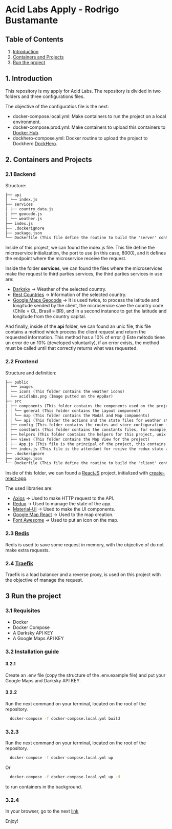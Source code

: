 # Acid Labs Apply - Rodrigo Bustamante

## Table of Contents

1. [Introduction](#1-introduction)
2. [Containers and Projects](#2-containers-and-projects)
3. [Run the project](#3-run-the-project)

## 1. Introduction

This repository is my apply for Acid Labs. The repository is divided in two folders and three configurations files.

The objective of the configuratios file is the next:

- docker-compose.local.yml: Make containers to run the project on a local environment.
- docker-compose.prod.yml: Make containers to upload this containers to [Docker Hub](https://hub.docker.com).
- dockhero-compose.yml: Docker routine to upload the project to Dockhero [DockHero](https://dockhero.io).

## 2. Containers and Projects

### 2.1 Backend

Structure:

```markdown
├── api
│ └── index.js
├── services
│ ├── country_data.js
│ ├── geocode.js
│ └── weather.js
├── index.js
├── .dockerignore
├── package.json
└── Dockerfile (This file define the routine to build the 'server' container )
```

Inside of this project, we can found the index.js file. This file define the microservice initialization, the port to use (in this case, 8000), and it defines the endpoint where the microservice receive the request.

Inside the folder **services**, we can found the files where the microservices make the request to third parties services, the third parties services in use are:

- [Darksky](https://darksky.net/dev/docs) -> Weather of the selected country.
- [Rest Countries](https://restcountries.eu) -> Information of the selected country.
- [Google Maps Geocode](https://developers.google.com/maps/documentation/geocoding/start) -> It is used twice, to process the latitude and longitude sended by the client, the microservice save the country code (Chile = CL, Brasil = BR), and in a second instance to get the latitude and longitude from the country capital.

And finally, inside of the **api** folder, we can found an unic file, this file contains a method which process the client request and return the requested information.
This method has a 10% of error ()
Este método tiene un error de un 10% (developed voluntarily), if an error exists, the method must be called until that correctly returns what was requested.

### 2.2 Frontend

Structure and definition:

```markdown
├── public
│ └── images
│ └── icons (This folder contains the weather icons)
│ └── acidlabs.png (Image putted on the AppBar)
├── src
│ ├── components (This folder contains the components used on the project)
│ │ └── general (This folder contains the Layout component)
│ │ └── map (This folder contains the Modal and Map components)
│ │ └── api (This folder the actions and the state files for weather state)
│ ├── config (This folder contains the routes and store configuration file for Redux)
│ ├── constants (This folder contains the constants files, for example, the icons route)
│ ├── helpers (This folder contains the helpers for this project, unix date to human date, actual season and toFixed)
│ ├── views (This folder contains the Map View for the project)
│ ├── App.js (This file is the principal of the project, this contains the styles theme and the routes)
│ └── index.js (This file is the attendant for recive the redux state and render the jsx on html)
├── .dockerignore
├── package.json
└── Dockerfile (This file define the routine to build the 'client' container )
```

Inside of this folder, we can found a [ReactJS](https://reactjs.org/) project, initialized with [create-react-app](https://facebook.github.io/create-react-app/docs/getting-started).

The used libraries are:

- [Axios](https://github.com/axios/axios) -> Used to make HTTP request to the API.
- [Redux](https://redux.js.org/introduction/getting-started) -> Used to manage the state of the app.
- [Material-UI](http://material-ui.com) -> Used to make the UI components.
- [Google Map React](https://github.com/google-map-react/google-map-react) -> Used to the map creation.
- [Font Awesome](https://fontawesome.com/how-to-use/on-the-web/using-with/react) -> Used to put an icon on the map.

### 2.3 [Redis](https://redis.io/)

Redis is used to save some request in memory, with the objective of do not make extra requests.

### 2.4 [Traefik](https://traefik.io/)

Traefik is a load balancer and a reverse proxy, is used on this project with the objective of manage the request.

## 3 Run the project

### 3.1 Requisites

- Docker
- Docker Compose
- A Darksky API KEY
- A Google Maps API KEY

### 3.2 Installation guide

#### 3.2.1

Create an .env file (copy the structure of the .env.example file) and put your Google Maps and Darksky API KEY.

#### 3.2.2

Run the next command on your terminal, located on the root of the repository.

```bash
  docker-compose -f docker-compose.local.yml build
```

### 3.2.3

Run the next command on your terminal, located on the root of the repository.

```bash
  docker-compose -f docker-compose.local.yml up
```

Or

```bash
  docker-compose -f docker-compose.local.yml up -d
```

to run containers in the background.

### 3.2.4

In your browser, go to the next [link](http://frontend.acid.localhost)

Enjoy!
